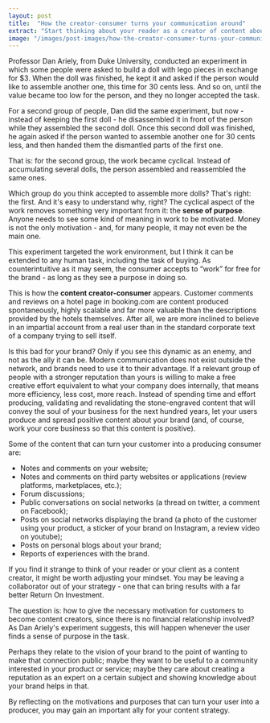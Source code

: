 ```yaml
---
layout: post
title:  "How the creator-consumer turns your communication around"
extract: "Start thinking about your reader as a creator of content about your brand and bring a collaborator with zero cost, great motivation, and the ability to scale."
image: "/images/post-images/how-the-creator-consumer-turns-your-communication-around.jpg"
---
```


Professor Dan Ariely, from Duke University, conducted an experiment in which some people were asked to build a doll with lego pieces in exchange for $3. When the doll was finished, he kept it and asked if the person would like to assemble another one, this time for 30 cents less. And so on, until the value became too low for the person, and they no longer accepted the task. 

For a second group of people, Dan did the same experiment, but now - instead of keeping the first doll - he disassembled it in front of the person while they assembled the second doll. Once this second doll was finished, he again asked if the person wanted to assemble another one for 30 cents less, and then handed them the dismantled parts of the first one.

That is: for the second group, the work became cyclical. Instead of accumulating several dolls, the person assembled and reassembled the same ones.

Which group do you think accepted to assemble more dolls? That's right: the first. And it's easy to understand why, right? The cyclical aspect of the work removes something very important from it: the **sense of purpose**. Anyone needs to see some kind of meaning in work to be motivated. Money is not the only motivation - and, for many people, it may not even be the main one. 

This experiment targeted the work environment, but I think it can be extended to any human task, including the task of buying. As counterintuitive as it may seem, the consumer accepts to “work” for free for the brand - as long as they see a purpose in doing so.

This is how the **content creator-consumer** appears. Customer comments and reviews on a hotel page in booking.com are content produced spontaneously, highly scalable and far more valuable than the descriptions provided by the hotels themselves. After all, we are more inclined to believe in an impartial account from a real user than in the standard corporate text of a company trying to sell itself.

Is this bad for your brand? Only if you see this dynamic as an enemy, and not as the ally it can be. Modern communication does not exist outside the network, and brands need to use it to their advantage. If a relevant group of people with a stronger reputation than yours is willing to make a free creative effort equivalent to what your company does internally, that means more efficiency, less cost, more reach. Instead of spending time and effort producing, validating and revalidating the stone-engraved content that will convey the soul of your business for the next hundred years, let your users produce and spread positive content about your brand (and, of course, work your core business so that this content is positive).

Some of the content that can turn your customer into a producing consumer are:
- Notes and comments on your website;
- Notes and comments on third party websites or applications (review platforms, marketplaces, etc.);
- Forum discussions;
- Public conversations on social networks (a thread on twitter, a comment on Facebook);
- Posts on social networks displaying the brand (a photo of the customer using your product, a sticker of your brand on Instagram, a review video on youtube);
- Posts on personal blogs about your brand;
- Reports of experiences with the brand.

If you find it strange to think of your reader or your client as a content creator, it might be worth adjusting your mindset. You may be leaving a collaborator out of your strategy - one that can bring results with a far better Return On Investment.

The question is: how to give the necessary motivation for customers to become content creators, since there is no financial relationship involved? As Dan Ariely's experiment suggests, this will happen whenever the user finds a sense of purpose in the task. 

Perhaps they relate to the vision of your brand to the point of wanting to make that connection public; maybe they want to be useful to a community interested in your product or service; maybe they care about creating a reputation as an expert on a certain subject and showing knowledge about your brand helps in that.

By reflecting on the motivations and purposes that can turn your user into a producer, you may gain an important ally for your content strategy.